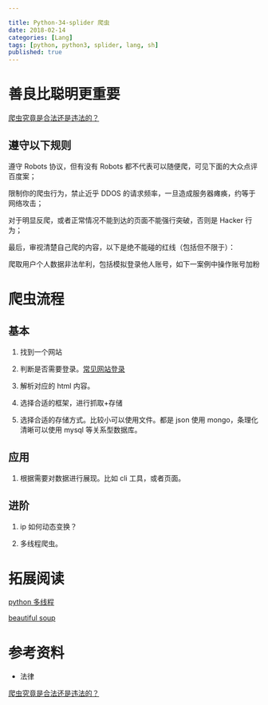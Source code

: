 ```yaml
---

title: Python-34-splider 爬虫
date: 2018-02-14
categories: [Lang]
tags: [python, python3, splider, lang, sh]
published: true
---
```


# 善良比聪明更重要

[爬虫究竟是合法还是违法的？](https://www.zhihu.com/question/291554395/answer/487952336)

## 遵守以下规则

遵守 Robots 协议，但有没有 Robots 都不代表可以随便爬，可见下面的大众点评百度案；

限制你的爬虫行为，禁止近乎 DDOS 的请求频率，一旦造成服务器瘫痪，约等于网络攻击；

对于明显反爬，或者正常情况不能到达的页面不能强行突破，否则是 Hacker 行为；

最后，审视清楚自己爬的内容，以下是绝不能碰的红线（包括但不限于）：

爬取用户个人数据非法牟利，包括模拟登录他人账号，如下一案例中操作账号加粉


# 爬虫流程

## 基本

1. 找到一个网站

2. 判断是否需要登录。[常见网站登录](https://github.com/xchaoinfo/fuck-login)

3. 解析对应的 html 内容。

4. 选择合适的框架，进行抓取+存储

5. 选择合适的存储方式。比较小可以使用文件。都是 json 使用 mongo，条理化清晰可以使用 mysql 等关系型数据库。

## 应用

1. 根据需要对数据进行展现。比如 cli 工具，或者页面。

## 进阶

1. ip 如何动态变换？

2. 多线程爬虫。

# 拓展阅读

[python 多线程]()

[beautiful soup]()

# 参考资料

- 法律

[爬虫究竟是合法还是违法的？](https://www.zhihu.com/question/291554395/answer/487952336)

